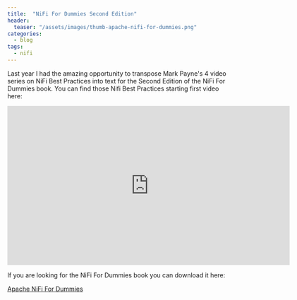 ```yaml
---
title:  "NiFi For Dummies Second Edition"
header:
  teaser: "/assets/images/thumb-apache-nifi-for-dummies.png"
categories: 
  - blog
tags:
  - nifi
---
```


Last year I had the amazing opportunity to transpose Mark Payne's 4 video series on NiFi Best Practices into text for the Second Edition of the NiFi For Dummies book.   You can find those Nifi Best Practices starting first video here:

<iframe width="640" height="360" src="https://www.youtube.com/watch?v=RjWstt7nRVY" frameborder="0" allowfullscreen></iframe>

If you are looking for the NiFi For Dummies book you can download it here:

[Apache NiFi For Dummies](https://www.cloudera.com/campaign/apache-nifi-for-dummies.html)